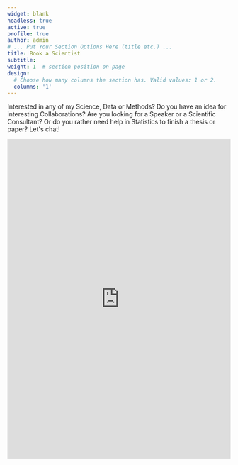 ```yaml
---
widget: blank
headless: true
active: true
profile: true 
author: admin
# ... Put Your Section Options Here (title etc.) ...
title: Book a Scientist
subtitle:
weight: 1  # section position on page
design:
  # Choose how many columns the section has. Valid values: 1 or 2.
  columns: '1'
---
```


Interested in any of my Science, Data or Methods? Do you have an idea for interesting Collaborations? Are you looking for a Speaker or a Scientific Consultant? Or do you rather need help in Statistics to finish a thesis or paper? Let's chat!

  <iframe style="background: #FFFFFF;" frameborder="0" width="100%" height="720" src="https://meetfox.com/en/e/guillermo-hidalgo-gadea/borderless"></iframe>